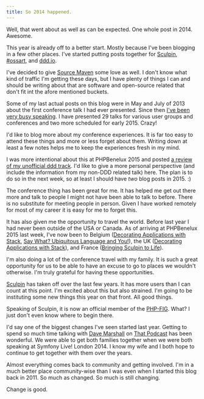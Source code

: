 ```yaml
---
title: So 2014 happened.
---
```


Well, that went about as well as can be expected. One whole post in 2014. Awesome.

This year is already off to a better start. Mostly because I've been blogging in a few other places. I've started putting posts together for [Sculpin](https://sculpin.io/), [#ossart](http://oss.ninjagrl.com/), and [ddd.io](http://ddd.io/).

I've decided to give [Source Maven](http://srcmvn.com/) some love as well. I don't know what kind of traffic I'm getting these days, but I have plenty of things I can and should be writing about that are software and open-source related that don't fit int the afore mentioned buckets.

Some of my last actual posts on this blog were in May and July of 2013 about the first conference talk I had ever presented. Since then [I've been very busy speaking](https://beau.io/talks/). I have presented 29 talks for various user groups and conferences and two more scheduled for early 2015. Crazy!

I'd like to blog more about my conference experiences. It is far too easy to attend these things and more or less forget about them. Writing down at least a few notes helps me to keep the experiences fresh in my mind.

I was more intentional about this at PHPBenelux 2015 and posted [a review of my unofficial ddd track](http://ddd.io/2015/01/26/review-of-the-unofficial-ddd-track-for-phpbenelux-2015/). I'd like to give a more personal perspective (and include the information from my non-DDD related talk) here. The plan is to do so in the next week, so at least I should have *two* blog posts in 2015. :)

The conference thing has been great for me. It has helped me get out there more and talk to people I might not have been able to talk to before. There is no substitute for meeting people in person. Given I have worked remotely for most of my career it is easy for me to forget this.

It has also given me the opportunity to travel the world. Before last year I had never been outside of the USA or Canada. As of arriving at PHPBenelux 2015 last week, I've now been to Belgium ([Decorating Applications with Stack](https://beau.io/talks/2015/01/23/decorating-applications-with-stack-phpbenelux-2015/), [Say What? Ubiquitous Language and You!](https://beau.io/talks/2015/01/24/say-what-ubiquitous-language-and-you-phpbenelux-2015/)), the UK ([Decorating Applications with Stack](https://beau.io/talks/2014/09/26/decorating-applications-with-stack-symfony-love-london-2014)), and France ([Bringing Sculpin to Life](https://beau.io/talks/2014/10/24/bringing-sculpin-to-life-forum-php-paris-2014)).

I'm also doing a lot of the conference travel with my family. It is such a great opportunity for us to be able to have an excuse to go to places we wouldn't otherwise. I'm truly grateful for having these opportunities.

[Sculpin](https://sculpin.io) has taken off over the last few years. It has more users than I can count at this point. I'm excited about this but also strained. I'm going to be instituting some new things this year on that front. All good things.

Speaking of Sculpin, it is now an official member of the [PHP-FIG](http://www.php-fig.org/). What? I just don't even know where to begin there.

I'd say one of the biggest changes I've seen started last year. Getting to spend so much time talking with [Dave Marshall](http://davedevelopment.co.uk/) on [That Podcast](http://thatpodcast.io) has been wonderful. We were able to get both families together when we were both speaking at Symfony Live! London 2014. I know my wife and I both hope to continue to get together with them over the years.

Almost everything comes back to community and getting involved. I'm in a much better place community-wise than I was even when I started this blog back in 2011. So much as changed. So much is still changing.

Change is good.
